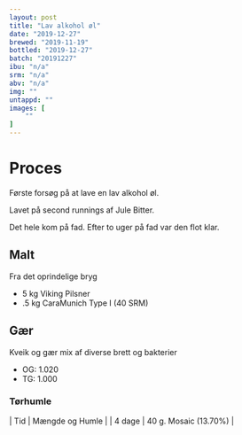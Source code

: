 ```yaml
---
layout: post
title: "Lav alkohol øl"
date: "2019-12-27"
brewed: "2019-11-19"
bottled: "2019-12-27"
batch: "20191227"
ibu: "n/a"
srm: "n/a"
abv: "n/a"
img: ""
untappd: ""
images: [
    ""
]
---
```


# Proces

Første forsøg på at lave en lav alkohol øl.

Lavet på second runnings af Jule Bitter.

Det hele kom på fad. Efter to uger på fad var den flot klar.

## Malt

Fra det oprindelige bryg

* 5 kg Viking Pilsner
* .5 kg CaraMunich Type I (40 SRM)

## Gær

Kveik og gær mix af diverse brett og bakterier

* OG: 1.020
* TG: 1.000

### Tørhumle

| Tid    | Mængde og Humle       |
| 4 dage | 40 g. Mosaic (13.70%) |

